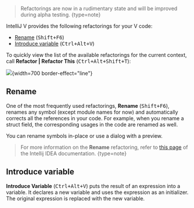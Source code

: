 [//]: # (title: Refactorings)

> Refactorings are now in a rudimentary state and will be improved during alpha testing.
> {type=note}

IntelliJ V provides the following refactorings for your V code:

- [Rename](#rename) (<kbd>Shift+F6</kbd>)
- [Introduce variable](#introduce-variable) (<kbd>Ctrl+Alt+V</kbd>)

To quickly view the list of the available refactorings for the current context, call **Refactor | Refactor This** (<kbd>Ctrl+Alt+Shift+T</kbd>):

![](refactor-this.png){width=700 border-effect="line"}

## Rename

One of the most frequently used refactorings, **Rename** (<kbd>Shift+F6</kbd>), renames any symbol (except module names for now) and automatically corrects all the references in your code. For example, when you rename a struct field, the corresponding usages in the code are renamed as well.

You can rename symbols in-place or use a dialog with a preview.

> For more information on the **Rename** refactoring, refer to [this page](https://www.jetbrains.com/help/idea/rename-refactorings.html) of the Intellij IDEA documentation.
> {type=note}

## Introduce variable

**Introduce Variable** (<kbd>Ctrl+Alt+V</kbd>) puts the result of an expression into a variable. It declares a new variable and uses the expression as an initializer. The original expression is replaced with the new variable.
